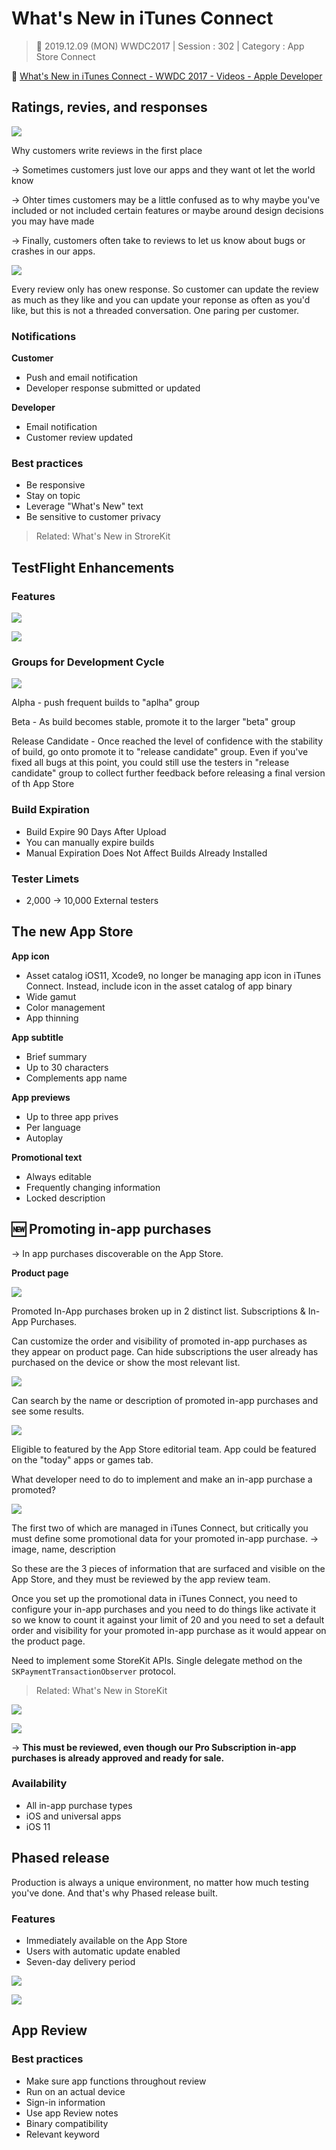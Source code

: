 # What's New in iTunes Connect

>  📅 2019.12.09 (MON)
> WWDC2017 | Session : 302 |  Category : App Store Connect


🔗 [What's New in iTunes Connect - WWDC 2017 - Videos - Apple Developer](https://developer.apple.com/videos/play/wwdc2017/302/)


## Ratings, revies, and responses

![](/Jinha/images/What-s-New-in-iTunes-Connect/Untitled.png)

Why customers write reviews in the first place

→ Sometimes customers just love our apps and they want ot let the world know

→ Ohter times customers may be a little confused as to why maybe you've included or not included certain features or maybe around design decisions you may have made

→ Finally, customers often take to reviews to let us know about bugs or crashes in our apps.

![](/Jinha/images/What-s-New-in-iTunes-Connect/Untitled1.png)

Every review only has onew response. So customer can update the review as much as they like and you can update your reponse as often as you'd like, but this is not a threaded conversation. One paring per customer.

### Notifications

**Customer**

- Push and email notification
- Developer response submitted or updated

**Developer**

- Email notification
- Customer review updated

### Best practices

- Be responsive
- Stay on topic
- Leverage "What's New" text
- Be sensitive to customer privacy

> Related: What's New in StroreKit

## TestFlight Enhancements

### Features

![](/Jinha/images/What-s-New-in-iTunes-Connect/Untitled2.png)

![](/Jinha/images/What-s-New-in-iTunes-Connect/Untitled3.png)

### Groups for Development Cycle

![](/Jinha/images/What-s-New-in-iTunes-Connect/Untitled4.png)

Alpha - push frequent builds to "aplha" group

Beta - As build becomes stable, promote it to the larger "beta" group

Release Candidate - Once reached the level of confidence with the stability of build, go onto promote it to "release candidate" group. Even if you've fixed all bugs at this point, you could still use the testers in "release candidate" group to collect further feedback before releasing a final version of th App Store

### Build Expiration

- Build Expire 90 Days After Upload
- You can manually expire builds
- Manual Expiration Does Not Affect Builds Already Installed

### Tester Limets

- 2,000 → 10,000 External testers

## The new App Store

**App icon**

- Asset catalog
iOS11, Xcode9, no longer be managing app icon in iTunes Connect. Instead, include icon in the asset catalog of app binary
- Wide gamut
- Color management
- App thinning

**App subtitle**

- Brief summary
- Up to 30 characters
- Complements app name

**App previews**

- Up to three app prives
- Per language
- Autoplay

**Promotional text**

- Always editable
- Frequently changing information
- Locked description

## 🆕 Promoting in-app purchases

→ In app purchases discoverable on the App Store.

**Product page**

![](/Jinha/images/What-s-New-in-iTunes-Connect/Untitled5.png)

Promoted In-App purchases broken up in 2 distinct list. Subscriptions & In-App Purchases.

Can customize the order and visibility of promoted in-app purchases as they appear on product page. Can hide subscriptions the user already has purchased on the device or show the most relevant list.

![](/Jinha/images/What-s-New-in-iTunes-Connect/Untitled6.png)

Can search by the name or description of promoted in-app purchases and see some results.

![](/Jinha/images/What-s-New-in-iTunes-Connect/Untitled7.png)

Eligible to featured by the App Store editorial team. App could be featured on the "today" apps or games tab.

What developer need to do to implement and make an in-app purchase a promoted?

![](/Jinha/images/What-s-New-in-iTunes-Connect/Untitled8.png)

The first two of which are managed in iTunes Connect, but critically you must define some promotional data for your promoted in-app purchase. → image, name, description

So these are the 3 pieces of information that are surfaced and visible on the App Store, and they must be reviewed by the app review team.

Once you set up the promotional data in iTunes Connect, you need to configure your in-app purchases and you need to do things like activate it so we know to count it against your limit of 20 and you need to set a default order and visibility for your promoted in-app purchase as it would appear on the product page.

Need to implement some StoreKit APIs. Single delegate method on the `SKPaymentTransactionObserver` protocol.

> Related: What's New in StoreKit

![](/Jinha/images/What-s-New-in-iTunes-Connect/Untitled9.png)

![](/Jinha/images/What-s-New-in-iTunes-Connect/Untitled10.png)

→ **This must be reviewed, even though our Pro Subscription in-app purchases is already approved and ready for sale.**

### Availability

- All in-app purchase types
- iOS and universal apps
- iOS 11

## Phased release

Production is always a unique environment, no matter how much testing you've done. And that's why Phased release built.

### Features

- Immediately available on the App Store
- Users with automatic update enabled
- Seven-day delivery period

![](/Jinha/images/What-s-New-in-iTunes-Connect/Untitled11.png)

![](/Jinha/images/What-s-New-in-iTunes-Connect/Untitled12.png)

## App Review

### Best practices

- Make sure app functions throughout review
- Run on an actual device
- Sign-in information
- Use app Review notes
- Binary compatibility
- Relevant keyword
